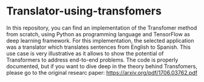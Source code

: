 # Translator-using-transfomers
In this repository, you can find an implementation of the Transfomer method from scratch, using Python as programming language and TensorFlow as deep learning framework.
For this implementation, the selected application was a translator which translates sentences from English to Spanish. This use case is very illustrative as it allows to show the potential of Transformers to address end-to-end problems.
The code is properly documented, but if you want to dive deep in the theory behind Transfomers, please go to the original researc paper: https://arxiv.org/pdf/1706.03762.pdf

